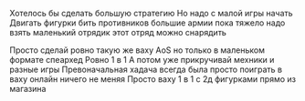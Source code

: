 Хотелось бы сделать большую стратегию
Но надо с малой игры начать
Двигать фигурки
бить противников
большие армии пока тяжело
надо взять маленький отрядик
этот отряд можно снарядить


Просто сделай ровно такую же ваху  AoS но только в маленьком формате спеархед
Ровно 1 в 1
 А потом уже прикручивай мехники и разные игры
Превоначальная хадача всегда была просто поиграть в ваху онлайн 
ничего не меняя
 Просто ваху
  1 в 1 
  с 2д фигурками прямо из магазина 
  
